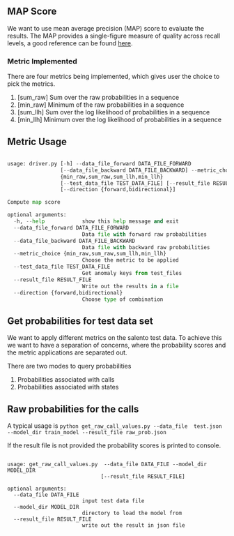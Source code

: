 ## MAP Score

We want to use mean average precision (MAP) score to evaluate the results.
The MAP provides a single-figure measure of quality across recall levels, a good
reference can be found [here](https://nlp.stanford.edu/IR-book/html/htmledition/evaluation-of-ranked-retrieval-results-1.html).

### Metric Implemented

There are four metrics being implemented, which gives user the choice to pick the metrics.

1. [sum_raw] Sum over the raw probabilities in a sequence
2. [min_raw] Minimum of the raw probabilities in a sequence
3. [sum_llh] Sum over the log likelihood of probabilities in a sequence
4. [min_llh] Minimum over the log likelihood of probabilities in a sequence

## Metric Usage

```python

usage: driver.py [-h] --data_file_forward DATA_FILE_FORWARD
                 [--data_file_backward DATA_FILE_BACKWARD] --metric_choice
                 {min_raw,sum_raw,sum_llh,min_llh}
                 [--test_data_file TEST_DATA_FILE] [--result_file RESULT_FILE]
                 [--direction {forward,bidirectional}]

Compute map score

optional arguments:
  -h, --help            show this help message and exit
  --data_file_forward DATA_FILE_FORWARD
                        Data file with forward raw probabilities
  --data_file_backward DATA_FILE_BACKWARD
                        Data file with backward raw probabilities
  --metric_choice {min_raw,sum_raw,sum_llh,min_llh}
                        Choose the metric to be applied
  --test_data_file TEST_DATA_FILE
                        Get anomaly keys from test_files
  --result_file RESULT_FILE
                        Write out the results in a file
  --direction {forward,bidirectional}
                        Choose type of combination
```

## Get probabilities for test data set

We want to apply different metrics on the salento test data. To achieve this we
want to have a separation of concerns, where the probability scores and the
metric applications are separated out.

There are two modes to query probabilities

1. Probabilities associated with calls
2. Probabilities associated with states

## Raw probabilities for the calls

A typical usage is ```python get_raw_call_values.py --data_file  test.json  --model_dir train_model --result_file raw_prob.json```

If the result file is not provided the probability scores is printed to console.

```

usage: get_raw_call_values.py  --data_file DATA_FILE --model_dir MODEL_DIR
                              [--result_file RESULT_FILE]

optional arguments:
  --data_file DATA_FILE
                        input test data file
  --model_dir MODEL_DIR
                        directory to load the model from
  --result_file RESULT_FILE
                        write out the result in json file

```
